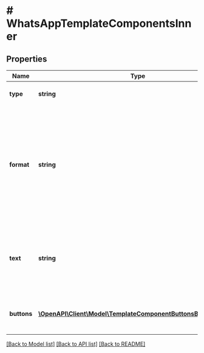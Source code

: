 # # WhatsAppTemplateComponentsInner

## Properties

Name | Type | Description | Notes
------------ | ------------- | ------------- | -------------
**type** | **string** | The type of template component. | [optional]
**format** | **string** | The format of the template component. Where &#x60;type&#x60; is &#x60;HEADER&#x60; can be &#x60;TEXT&#x60;, &#x60;IMAGE&#x60;, &#x60;DOCUMENT&#x60;, or &#x60;VIDEO&#x60;. Where type is &#x60;BODY&#x60; or &#x60;FOOTER&#x60;, must be &#x60;TEXT&#x60;. | [optional]
**text** | **string** | The text to be displayed in this template component. EIther &#x60;plain text&#x60; or &#x60;text with placeholders {{1}}&#x60;. | [optional]
**buttons** | [**\OpenAPI\Client\Model\TemplateComponentButtonsButtonsInner[]**](TemplateComponentButtonsButtonsInner.md) | An array of objects representing button components. | [optional]

[[Back to Model list]](../../README.md#models) [[Back to API list]](../../README.md#endpoints) [[Back to README]](../../README.md)
